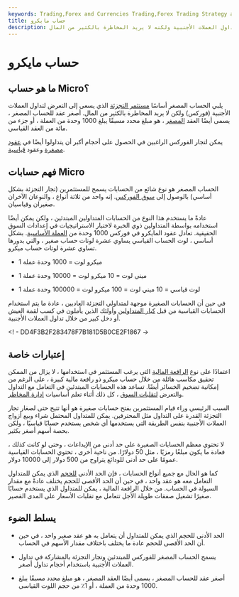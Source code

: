 ```yaml
---
keywords: Trading,Forex and Currencies Trading,Forex Trading Strategy and Education,Strategy and Education
title: حساب مايكرو
description: يلبي الحساب المصغر أساسًا مستثمر التجزئة الذي يسعى إلى التعرض لتداول العملات الأجنبية ولكنه لا يريد المخاطرة بالكثير من المال.
---
```


# حساب مايكرو
## ما هو حساب Micro؟

يلبي الحساب المصغر أساسًا [مستثمر التجزئة](/retailinvestor) الذي يسعى إلى التعرض لتداول العملات الأجنبية (فوركس) ولكن لا يريد المخاطرة بالكثير من المال. أصغر عقد للحساب المصغر ، يسمى أيضًا العقد [المصغر](/micro-lot) ، هو مبلغ محدد مسبقًا يبلغ 1000 وحدة من العملة ، أو جزء من مائة من العقد القياسي.

يمكن لتجار الفوركس الراغبين في الحصول على أحجام أكبر أن يتداولوا أيضًا في [عقود مصغرة](/mini-lot) وعقود [قياسية](/standard-lot).

## فهم حسابات Micro

الحساب المصغر هو نوع شائع من الحسابات يسمح للمستثمرين (تجار التجزئة بشكل أساسي) بالوصول إلى [سوق الفوركس](/forex-market). إنه واحد من ثلاثة أنواع ، والنوعان الآخران صغيران وقياسيان.

عادةً ما يستخدم هذا النوع من الحسابات المتداولين المبتدئين ، ولكن يمكن أيضًا استخدامه بواسطة المتداولين ذوي الخبرة لاختبار الاستراتيجيات في إعدادات السوق الحقيقية. تعادل عقود المايكرو في فوركس 1000 وحدة من [العملة الأساسية](/basecurrency). بشكل أساسي ، لوت الحساب القياسي يساوي عشرة لوتات حساب صغير ، والتي بدورها تساوي عشرة لوتات حساب ميكرو.

- 1 ميكرو لوت = 1000 وحدة عملة

- 1 ميني لوت = 10 ميكرو لوت = 10000 وحدة عملة

- 1 لوت قياسي = 10 ميني لوت = 100 ميكرو لوت = 100000 وحدة عملة

في حين أن الحسابات الصغيرة موجهة لمتداولي التجزئة العاديين ، عادة ما يتم استخدام الحسابات القياسية من قبل [كبار المتداولين](/largetrader) وأولئك الذين يأملون في كسب لقمة العيش أو دخل كبير من خلال تداول العملات الأجنبية.

<! - DD4F3B2F283478F7B181D5B0CE2F1867 ->

## إعتبارات خاصة

اعتمادًا على نوع [الرافعة المالية](/leverage) التي يرغب المستثمر في استخدامها ، لا يزال من الممكن تحقيق مكاسب هائلة من خلال حساب ميكرو ذو رافعة مالية كبيرة ، على الرغم من إمكانية تضخيم الخسائر أيضًا. تساعد هذه الحسابات المبتدئين في التعامل مع التداول والتعرض [لتقلبات السوق](/volatility) ، كل ذلك أثناء تعلم أساسيات [إدارة المخاطر](/riskmanagement).

السبب الرئيسي وراء قيام المستثمرين بفتح حسابات صغيرة هو أنها تتيح حتى لصغار تجار التجزئة القدرة على التداول مثل المحترفين. يمكن للمتداول المحتمل شراء وبيع أزواج العملات الأجنبية بنفس الطريقة التي يستخدمها أي شخص يستخدم حسابًا قياسيًا ، ولكن بحصة أسهم أصغر بكثير.

لا تحتوي معظم الحسابات الصغيرة على حد أدنى من الإيداعات ، وحتى لو كانت كذلك ، فعادة ما يكون مبلغًا رمزيًا ، مثل 50 دولارًا. من ناحية أخرى ، تحتوي الحسابات القياسية عمومًا على حد أدنى للودائع يتراوح من 500 دولار إلى 10000 دولار.

كما هو الحال مع جميع أنواع الحسابات ، فإن الحد الأدنى [للحجم](/volume) الذي يمكن للمتداول التعامل معه هو عقد واحد ، في حين أن الحد الأقصى للحجم يختلف عادةً مع مقدار السيولة في الحساب. من خلال الرافعة المالية ، يمكن للمتداول الذي يستخدم حسابًا صغيرًا تشغيل صفقات طويلة الأجل تتعامل مع تقلبات الأسعار على المدى القصير.

## يسلط الضوء

- الحد الأدنى للحجم الذي يمكن للمتداول أن يتعامل به هو عقد صغير واحد ، في حين أن الحد الأقصى للحجم عادة ما يختلف باختلاف مقدار الأسهم في الحساب.

- يسمح الحساب المصغر للفوركس للمبتدئين وتجار التجزئة بالمشاركة في تداول العملات الأجنبية باستخدام أحجام تداول أصغر.

- أصغر عقد للحساب المصغر ، يسمى أيضًا العقد المصغر ، هو مبلغ محدد مسبقًا يبلغ 1000 وحدة من العملة ، أو 1٪ من حجم اللوت القياسي.

